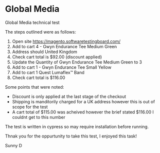 # Global Media
Global Media technical test

The steps outlined were as follows: 

1. Open site https://magento.softwaretestingboard.com/
2. Add to cart 4 - Gwyn Endurance Tee Medium Green
3. Address should United Kingdom
4. Check cart total is $92.00 (discount applied)
5. Update the Quantity of  Gwyn Endurance Tee Medium Green to 3
6. Add to cart 1 - Gwyn Endurance Tee Small Yellow
7. Add to cart 1 Quest Lumaflex™ Band
8. Check cart total is $116.00

Some points that were noted: 

- Discount is only applied at the last stage of the checkout
- Shipping is manditorily charged for a UK address however this is out of scope for the test
- A cart total of $115.00 was acheived however the brief stated $116.00 I couldnt get to this number

The test is written in cypress so may require installation before running.

Thnak you for the oppurtunity to take this test, I enjoyed this task! 

Sunny D
